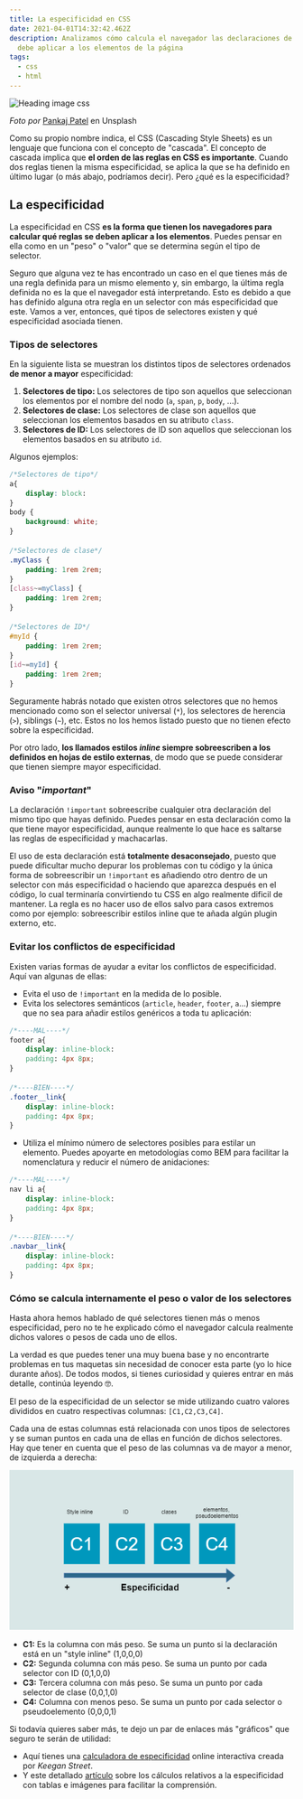 ```yaml
---
title: La especificidad en CSS
date: 2021-04-01T14:32:42.462Z
description: Analizamos cómo calcula el navegador las declaraciones de CSS que
  debe aplicar a los elementos de la página
tags:
  - css
  - html
---
```

![Heading image css](https://images.unsplash.com/photo-1523437113738-bbd3cc89fb19?ixid=MXwxMjA3fDB8MHxwaG90by1wYWdlfHx8fGVufDB8fHw%3D&ixlib=rb-1.2.1&auto=format&fit=crop&w=1951&q=80 "Heading image css")

*Foto por* [Pankaj Patel](https://unsplash.com/@pankajpatel) en Unsplash

Como su propio nombre indica, el CSS (Cascading Style Sheets) es un lenguaje que funciona con el concepto de "cascada". El concepto de cascada implica que **el orden de las reglas en CSS es importante**. Cuando dos reglas tienen la misma especificidad, se aplica la que se ha definido en último lugar (o más abajo, podríamos decir). Pero ¿qué es la especificidad?

## La especificidad

La especificidad en CSS **es la forma que tienen los navegadores para calcular qué reglas se deben aplicar a los elementos**. Puedes pensar en ella como en un "peso" o "valor" que se determina según el tipo de selector.

Seguro que alguna vez te has encontrado un caso en el que tienes más de una regla definida para un mismo elemento y, sin embargo, la última regla definida no es la que el navegador está interpretando. Esto es debido a que has definido alguna otra regla en un selector con más especificidad que este. Vamos a ver, entonces, qué tipos de selectores existen y qué especificidad asociada tienen.

### Tipos de selectores

En la siguiente lista se muestran los distintos tipos de selectores ordenados **de menor a mayor** especificidad:

1. **Selectores de tipo:** Los selectores de tipo son aquellos que seleccionan los elementos por el nombre del nodo (`a`, `span`, `p`, `body`, ...).
2. **Selectores de clase:** Los selectores de clase son aquellos que seleccionan los elementos basados en su atributo `class`.
3. **Selectores de ID:** Los selectores de ID son aquellos que seleccionan los elementos basados en su atributo `id`.

Algunos ejemplos:

```css
/*Selectores de tipo*/
a{
    display: block:
}
body {
    background: white;
}

/*Selectores de clase*/
.myClass {
    padding: 1rem 2rem;
}
[class~=myClass] {
    padding: 1rem 2rem;
}

/*Selectores de ID*/
#myId {
    padding: 1rem 2rem;
}
[id~=myId] {
    padding: 1rem 2rem;
}
```

Seguramente habrás notado que existen otros selectores que no hemos mencionado como son el selector universal (`*`), los selectores de herencia (`>`), siblings (`~`), etc. Estos no los hemos listado puesto que no tienen efecto sobre la especificidad.

Por otro lado, **los llamados estilos *inline* siempre sobreescriben a los definidos en hojas de estilo externas**, de modo que se puede considerar que tienen siempre mayor especificidad.

### Aviso "*important*"

La declaración `!important` sobreescribe cualquier otra declaración del mismo tipo que hayas definido. Puedes pensar en esta declaración como la que tiene mayor especificidad, aunque realmente lo que hace es saltarse las reglas de especificidad y machacarlas.

El uso de esta declaración está **totalmente desaconsejado**, puesto que puede dificultar mucho depurar los problemas con tu código y la única forma de sobreescribir un `!important` es añadiendo otro dentro de un selector con más especificidad o haciendo que aparezca después en el código, lo cual terminaría convirtiendo tu CSS en algo realmente dificil de mantener. La regla es no hacer uso de ellos salvo para casos extremos como por ejemplo: sobreescribir estilos inline que te añada algún plugin externo, etc.

### Evitar los conflictos de especificidad

Existen varias formas de ayudar a evitar los conflictos de especificidad. Aquí van algunas de ellas:

* Evita el uso de `!important` en la medida de lo posible.
* Evita los selectores semánticos (`article`, `header`, `footer`, `a`...) siempre que no sea para añadir estilos genéricos a toda tu aplicación:

```css
/*----MAL----*/
footer a{
    display: inline-block:
    padding: 4px 8px;
}

/*----BIEN----*/
.footer__link{
    display: inline-block:
    padding: 4px 8px;
}
```

* Utiliza el mínimo número de selectores posibles para estilar un elemento. Puedes apoyarte en metodologías como BEM para facilitar la nomenclatura y reducir el número de anidaciones:

```css
/*----MAL----*/
nav li a{
    display: inline-block:
    padding: 4px 8px;
}

/*----BIEN----*/
.navbar__link{
    display: inline-block:
    padding: 4px 8px;
}
```

### Cómo se calcula internamente el peso o valor de los selectores

Hasta ahora hemos hablado de qué selectores tienen más o menos especificidad, pero no te he explicado cómo el navegador calcula realmente dichos valores o pesos de cada uno de ellos.

La verdad es que puedes tener una muy buena base y no encontrarte problemas en tus maquetas sin necesidad de conocer esta parte (yo lo hice durante años). De todos modos, si tienes curiosidad y quieres entrar en más detalle, continúa leyendo 🤓.

El peso de la especificidad de un selector se mide utilizando cuatro valores divididos en cuatro respectivas columnas: `[C1,C2,C3,C4]`.

Cada una de estas columnas está relacionada con unos tipos de selectores y se suman puntos en cada una de ellas en función de dichos selectores. Hay que tener en cuenta que el peso de las columnas va de mayor a menor, de izquierda a derecha:

![specificity graphic](especificidad.png "specificity graphic")

* **C1:** Es la columna con más peso. Se suma un punto si la declaración está en un "style inline" (1,0,0,0)
* **C2:** Segunda columna con más peso. Se suma un punto por cada selector con ID (0,1,0,0)
* **C3:** Tercera columna con más peso. Se suma un punto por cada selector de clase (0,0,1,0)
* **C4:** Columna con menos peso. Se suma un punto por cada selector o pseudoelemento (0,0,0,1)

Si todavía quieres saber más, te dejo un par de enlaces más "gráficos" que seguro te serán de utilidad:

* Aquí tienes una [calculadora de especificidad](https://specificity.keegan.st/) online interactiva creada por *Keegan Street*.
* Y este detallado [artículo](https://devopedia.org/css-specificity) sobre los cálculos relativos a la especificidad con tablas e imágenes para facilitar la comprensión.